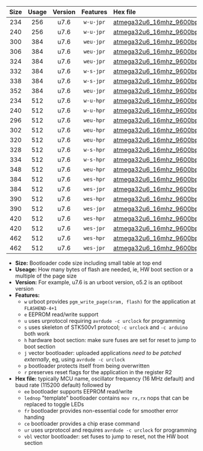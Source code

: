 |Size|Usage|Version|Features|Hex file|
|:-:|:-:|:-:|:-:|:--|
|234|256|u7.6|`w-u-jpr`|[atmega32u6_16mhz_9600bps_ur_vbl.hex](https://raw.githubusercontent.com/stefanrueger/urboot/main//atmega32u6_16mhz_9600bps_ur_vbl.hex)|
|240|256|u7.6|`w-u-jpr`|[atmega32u6_16mhz_9600bps_lednop_ur_vbl.hex](https://raw.githubusercontent.com/stefanrueger/urboot/main//atmega32u6_16mhz_9600bps_lednop_ur_vbl.hex)|
|300|384|u7.6|`weu-jpr`|[atmega32u6_16mhz_9600bps_ee_ur_vbl.hex](https://raw.githubusercontent.com/stefanrueger/urboot/main//atmega32u6_16mhz_9600bps_ee_ur_vbl.hex)|
|306|384|u7.6|`weu-jpr`|[atmega32u6_16mhz_9600bps_ee_lednop_ur_vbl.hex](https://raw.githubusercontent.com/stefanrueger/urboot/main//atmega32u6_16mhz_9600bps_ee_lednop_ur_vbl.hex)|
|324|384|u7.6|`weu-jpr`|[atmega32u6_16mhz_9600bps_ee_lednop_fr_ur_vbl.hex](https://raw.githubusercontent.com/stefanrueger/urboot/main//atmega32u6_16mhz_9600bps_ee_lednop_fr_ur_vbl.hex)|
|332|384|u7.6|`w-s-jpr`|[atmega32u6_16mhz_9600bps_vbl.hex](https://raw.githubusercontent.com/stefanrueger/urboot/main//atmega32u6_16mhz_9600bps_vbl.hex)|
|338|384|u7.6|`w-s-jpr`|[atmega32u6_16mhz_9600bps_lednop_vbl.hex](https://raw.githubusercontent.com/stefanrueger/urboot/main//atmega32u6_16mhz_9600bps_lednop_vbl.hex)|
|352|384|u7.6|`weu-jpr`|[atmega32u6_16mhz_9600bps_ee_lednop_fr_ce_ur_vbl.hex](https://raw.githubusercontent.com/stefanrueger/urboot/main//atmega32u6_16mhz_9600bps_ee_lednop_fr_ce_ur_vbl.hex)|
|234|512|u7.6|`w-u-hpr`|[atmega32u6_16mhz_9600bps_ur.hex](https://raw.githubusercontent.com/stefanrueger/urboot/main//atmega32u6_16mhz_9600bps_ur.hex)|
|240|512|u7.6|`w-u-hpr`|[atmega32u6_16mhz_9600bps_lednop_ur.hex](https://raw.githubusercontent.com/stefanrueger/urboot/main//atmega32u6_16mhz_9600bps_lednop_ur.hex)|
|296|512|u7.6|`weu-hpr`|[atmega32u6_16mhz_9600bps_ee_ur.hex](https://raw.githubusercontent.com/stefanrueger/urboot/main//atmega32u6_16mhz_9600bps_ee_ur.hex)|
|302|512|u7.6|`weu-hpr`|[atmega32u6_16mhz_9600bps_ee_lednop_ur.hex](https://raw.githubusercontent.com/stefanrueger/urboot/main//atmega32u6_16mhz_9600bps_ee_lednop_ur.hex)|
|320|512|u7.6|`weu-hpr`|[atmega32u6_16mhz_9600bps_ee_lednop_fr_ur.hex](https://raw.githubusercontent.com/stefanrueger/urboot/main//atmega32u6_16mhz_9600bps_ee_lednop_fr_ur.hex)|
|328|512|u7.6|`w-s-hpr`|[atmega32u6_16mhz_9600bps.hex](https://raw.githubusercontent.com/stefanrueger/urboot/main//atmega32u6_16mhz_9600bps.hex)|
|334|512|u7.6|`w-s-hpr`|[atmega32u6_16mhz_9600bps_lednop.hex](https://raw.githubusercontent.com/stefanrueger/urboot/main//atmega32u6_16mhz_9600bps_lednop.hex)|
|348|512|u7.6|`weu-hpr`|[atmega32u6_16mhz_9600bps_ee_lednop_fr_ce_ur.hex](https://raw.githubusercontent.com/stefanrueger/urboot/main//atmega32u6_16mhz_9600bps_ee_lednop_fr_ce_ur.hex)|
|384|512|u7.6|`wes-hpr`|[atmega32u6_16mhz_9600bps_ee.hex](https://raw.githubusercontent.com/stefanrueger/urboot/main//atmega32u6_16mhz_9600bps_ee.hex)|
|384|512|u7.6|`wes-jpr`|[atmega32u6_16mhz_9600bps_ee_vbl.hex](https://raw.githubusercontent.com/stefanrueger/urboot/main//atmega32u6_16mhz_9600bps_ee_vbl.hex)|
|390|512|u7.6|`wes-hpr`|[atmega32u6_16mhz_9600bps_ee_lednop.hex](https://raw.githubusercontent.com/stefanrueger/urboot/main//atmega32u6_16mhz_9600bps_ee_lednop.hex)|
|390|512|u7.6|`wes-jpr`|[atmega32u6_16mhz_9600bps_ee_lednop_vbl.hex](https://raw.githubusercontent.com/stefanrueger/urboot/main//atmega32u6_16mhz_9600bps_ee_lednop_vbl.hex)|
|420|512|u7.6|`wes-hpr`|[atmega32u6_16mhz_9600bps_ee_lednop_fr.hex](https://raw.githubusercontent.com/stefanrueger/urboot/main//atmega32u6_16mhz_9600bps_ee_lednop_fr.hex)|
|420|512|u7.6|`wes-jpr`|[atmega32u6_16mhz_9600bps_ee_lednop_fr_vbl.hex](https://raw.githubusercontent.com/stefanrueger/urboot/main//atmega32u6_16mhz_9600bps_ee_lednop_fr_vbl.hex)|
|462|512|u7.6|`wes-hpr`|[atmega32u6_16mhz_9600bps_ee_lednop_fr_ce.hex](https://raw.githubusercontent.com/stefanrueger/urboot/main//atmega32u6_16mhz_9600bps_ee_lednop_fr_ce.hex)|
|462|512|u7.6|`wes-jpr`|[atmega32u6_16mhz_9600bps_ee_lednop_fr_ce_vbl.hex](https://raw.githubusercontent.com/stefanrueger/urboot/main//atmega32u6_16mhz_9600bps_ee_lednop_fr_ce_vbl.hex)|

- **Size:** Bootloader code size including small table at top end
- **Useage:** How many bytes of flash are needed, ie, HW boot section or a multiple of the page size
- **Version:** For example, u7.6 is an urboot version, o5.2 is an optiboot version
- **Features:**
  + `w` urboot provides `pgm_write_page(sram, flash)` for the application at `FLASHEND-4+1`
  + `e` EEPROM read/write support
  + `u` uses urprotocol requiring `avrdude -c urclock` for programming
  + `s` uses skeleton of STK500v1 protocol; `-c urclock` and `-c arduino` both work
  + `h` hardware boot section: make sure fuses are set for reset to jump to boot section
  + `j` vector bootloader: uploaded applications *need to be patched externally*, eg, using `avrdude -c urclock`
  + `p` bootloader protects itself from being overwritten
  + `r` preserves reset flags for the application in the register R2
- **Hex file:** typically MCU name, oscillator frequency (16 MHz default) and baud rate (115200 default) followed by
  + `ee` bootloader supports EEPROM read/write
  + `lednop` "template" bootloader contains `mov rx,rx` nops that can be replaced to toggle LEDs
  + `fr` bootloader provides non-essential code for smoother error handing
  + `ce` bootloader provides a chip erase command
  + `ur` uses urprotocol and requires `avrdude -c urclock` for programming
  + `vbl` vector bootloader: set fuses to jump to reset, not the HW boot section
